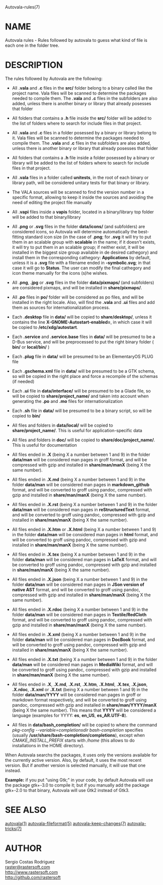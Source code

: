 Autovala-rules(7)

# NAME

Autovala rules - Rules followed by autovala to guess what kind of file is each one in the folder tree.

# DESCRIPTION

The rules followed by Autovala are the following:

* All **.vala** and **.c** files in the **src/** folder belong to a binary called like the project name. Vala files will be scanned to determine the packages needed to compile them. The **.vala** and **.c** files in the subfolders are also added, unless there is another binary or library that already posesses that folder

* All folders that contains a **.h** file inside the **src/** folder will be added to the list of folders where to search for include files in that project.

* All **.vala** and **.c** files in a folder posessed by a binary or library belong to it. Vala files will be scanned to determine the packages needed to compile them. The **.vala** and **.c** files in the subfolders are also added, unless there is another binary or library that already posesses that folder

* All folders that contains a **.h** file inside a folder posessed by a binary or library will be added to the list of folders where to search for include files in that project.

* All **.vala** files in a folder called **unitests**, in the root of each binary or library path, will be considered unitary tests for that binary or library.

* The VALA sources will be scanned to find the version number in a specific format, allowing to keep it inside the sources and avoiding the need of editing the project file manually

* All **.vapi** files inside a **vapis** folder, located in a binary/library top folder will be added to that binary/library

* All **.png** or **.svg** files in the folder **data/icons/** (and subfolders) are considered icons, so Autovala will determine automatically the best-fitting standard icon size (in the case of **.png**; for **.svg** it will try to put them in an scalable group with **scalable** in the name; if it doesn't exists, it will try to put them in an scalable group; if neither exist, it will be installed in the biggest size group available in de desired cathegory) and install them in the corresponding cathegory: **Applications** by default, unless it is a **.svg** file with a filename ended in **-symbolic.svg**; in that case it will go to **Status**. The user can modify the final cathegory and icon theme manually for the icons (s)he wishes.

* All **.png**, **.jpg** or **.svg** files in the folder **data/pixmaps/** (and subfolders) are considered pixmaps, and will be installed in **share/pixmaps/**.

* All **.po** files in **po/** folder will be considered as po files, and will be installed in the right locale. Also, will find the **.vala** and **.ui** files and add them as sources for internationalization process.

* Each **.desktop** file in **data/** will be copied to **share/desktop/**, unless it contains the line **X-GNOME-Autostart-enabled=**, in which case it will be copied to **/etc/xdg/autostart**.

* Each **.service** and **.service.base** files in **data/** will be presumed to be a D-Bus service, and will be preprocessed to put the right binary folder ( **bin/** or **local/bin/** )

* Each **.plug** file in **data/** will be presumed to be an ElementaryOS PLUG file

* Each **.gschema.xml** file in **data/** will be presumed to be a GTK schema, so will be copied in the right place and force a recompile of the schemas (if needed)

* Each **.ui** file in **data/interface/** will be presumed to be a Glade file, so will be copied to **share/project_name/** and taken into account when generating the **.po** and **.mo** files for internationalization

* Each **.sh** file in **data/** will be presumed to be a binary script, so will be copied to **bin/**

* All files and folders in **data/local/** will be copied to **share/project_name/**. This is useful for application-specific data

* All files and folders in **doc/** will be copied to **share/doc/project_name/**. This is useful for documentation

* All files ended in **.X** (being X a number between 1 and 9) in the folder **data/man** will be considered man pages in groff format, and will be compressed with gzip and installed in **share/man/manX** (being X the same number).

* All files ended in **.X.md** (being X a number between 1 and 9) in the folder **data/man** will be considered man pages in **markdown_github** format, and will be converted to groff using pandoc, compressed with gzip and installed in **share/man/manX** (being X the same number).

* All files ended in **.X.rst** (being X a number between 1 and 9) in the folder **data/man** will be considered man pages in **reStructuredText** format, and will be converted to groff using pandoc, compressed with gzip and installed in **share/man/manX** (being X the same number).

* All files ended in **.X.htm** or **.X.html** (being X a number between 1 and 9) in the folder **data/man** will be considered man pages in **html** format, and will be converted to groff using pandoc, compressed with gzip and installed in **share/man/manX** (being X the same number).

* All files ended in **.X.tex** (being X a number between 1 and 9) in the folder **data/man** will be considered man pages in **LaTeX** format, and will be converted to groff using pandoc, compressed with gzip and installed in **share/man/manX** (being X the same number).

* All files ended in **.X.json** (being X a number between 1 and 9) in the folder **data/man** will be considered man pages in **JSon version of native AST** format, and will be converted to groff using pandoc, compressed with gzip and installed in **share/man/manX** (being X the same number).

* All files ended in **.X.rdoc** (being X a number between 1 and 9) in the folder **data/man** will be considered man pages in **Textile/RedCloth** format, and will be converted to groff using pandoc, compressed with gzip and installed in **share/man/manX** (being X the same number).

* All files ended in **.X.xml** (being X a number between 1 and 9) in the folder **data/man** will be considered man pages in **DocBook** format, and will be converted to groff using pandoc, compressed with gzip and installed in **share/man/manX** (being X the same number).

* All files ended in **.X.txt** (being X a number between 1 and 9) in the folder **data/man** will be considered man pages in **MediaWiki** format, and will be converted to groff using pandoc, compressed with gzip and installed in **share/man/manX** (being X the same number).

* All files ended in **.X**, **.X.md**, **.X.rst**, **.X.htm**, **.X.html**, **.X.tex**, **.X.json**, **.X.rdoc**, **.X.xml** or **.X.txt** (being X a number between 1 and 9) in the folder **data/man/YYYY** will be considered man pages in groff or markdown format respectively, and will be converted to groff using pandoc, compressed with gzip and installed in **share/man/YYYY/manX** (being X the same number). This means that **YYYY** will be considered a language (examples for YYYY: **es**, **en_US**, **es_AR.UTF-8**).

* All files in **data/bash_completion/** will be copied to where the command *pkg-config --variable=completionsdir bash-completion* specifies (usually **/usr/share/bash-completion/completions**), except when *CMAKE_INSTALL_PREFIX* starts with */home* (this allows to do installations in the HOME directory).

When Autovala searchs the packages, it uses only the versions available for the currently active version. Also, by default, it uses the most recent version. But if another version is selected manually, it will use that one instead.

**Example:** if you put "using Gtk;" in your code, by default Autovala will use the package gtk+-3.0 to compile it; but if you manually add the package gtk+-2.0 to that binary, Autovala will use Gtk2 instead of Gtk3.

# SEE ALSO

[autovala(1)](autovala.1) [autovala-fileformat(5)](autovala-fileformat.5) [autovala-keep-changes(7)](autovala-keep-changes.7) [autovala-tricks(7)](autovala-tricks.7)

# AUTHOR

Sergio Costas Rodriguez  
raster@rastersoft.com  
http://www.rastersoft.com  
http://github.com/rastersoft  
